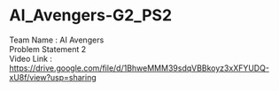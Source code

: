 # AI_Avengers-G2_PS2
Team Name : AI Avengers <br>
Problem Statement 2
<br>
Video Link : https://drive.google.com/file/d/1BhweMMM39sdqVBBkoyz3xXFYUDQ-xU8f/view?usp=sharing
